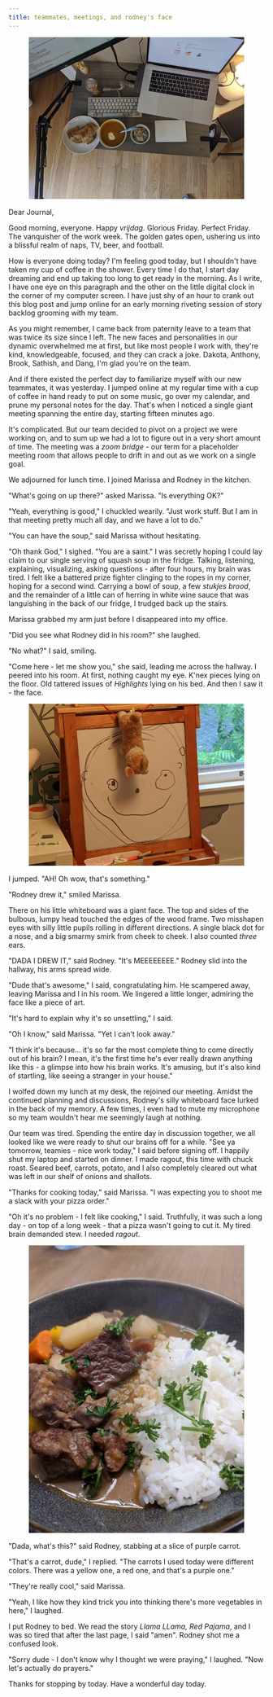 ```yaml
---
title: teammates, meetings, and rodney's face
---
```


<figure>
  <a href="/images/banners/2020-09-11.jpg">
    <img alt="banner" src="/images/banners/2020-09-11.jpg"/>
  </a>
</figure>

Dear Journal,

Good morning, everyone.  Happy _vrijdag_.  Glorious Friday.  Perfect
Friday.  The vanquisher of the work week.  The golden gates open,
ushering us into a blissful realm of naps, TV, beer, and football.

How is everyone doing today?  I'm feeling good today, but I shouldn't
have taken my cup of coffee in the shower.  Every time I do that, I
start day dreaming and end up taking too long to get ready in the
morning.  As I write, I have one eye on this paragraph and the other
on the little digital clock in the corner of my computer screen.  I
have just shy of an hour to crank out this blog post and jump online
for an early morning riveting session of story backlog grooming with
my team.

As you might remember, I came back from paternity leave to a team that
was twice its size since I left.  The new faces and personalities in
our dynamic overwhelmed me at first, but like most people I work with,
they're kind, knowledgeable, focused, and they can crack a joke.
Dakota, Anthony, Brook, Sathish, and Dang, I'm glad you're on the
team.

And if there existed the perfect day to familiarize myself with our
new teammates, it was yesterday.  I jumped online at my regular time
with a cup of coffee in hand ready to put on some music, go over my
calendar, and prune my personal notes for the day.  That's when I
noticed a single giant meeting spanning the entire day, starting
fifteen minutes ago.

It's complicated.  But our team decided to pivot on a project we were
working on, and to sum up we had a lot to figure out in a very short
amount of time.  The meeting was a _zoom bridge_ - our term for a
placeholder meeting room that allows people to drift in and out as we
work on a single goal.

We adjourned for lunch time.  I joined Marissa and Rodney in the
kitchen.

"What's going on up there?" asked Marissa.  "Is everything OK?"

"Yeah, everything is good," I chuckled wearily.  "Just work stuff.
But I am in that meeting pretty much all day, and we have a lot to
do."

"You can have the soup," said Marissa without hesitating.

"Oh thank God," I sighed.  "You are a saint."  I was secretly hoping I
could lay claim to our single serving of squash soup in the fridge.
Talking, listening, explaining, visualizing, asking questions - after
four hours, my brain was tired.  I felt like a battered prize fighter
clinging to the ropes in my corner, hoping for a second wind.
Carrying a bowl of soup, a few _stukjes brood_, and the remainder of a
little can of herring in white wine sauce that was languishing in the
back of our fridge, I trudged back up the stairs.

Marissa grabbed my arm just before I disappeared into my office.

"Did you see what Rodney did in his room?" she laughed.

"No what?" I said, smiling.

"Come here - let me show you," she said, leading me across the
hallway.  I peered into his room.  At first, nothing caught my eye.
K'nex pieces lying on the floor.  Old tattered issues of _Highlights_
lying on his bed.  And then I saw it - the face.

<figure>
  <a href="/images/2020-09-11/face.jpg">
    <img alt="2020 09 11 face" src="/images/2020-09-11/face.jpg"/>
  </a>
</figure>

I jumped.  "AH!  Oh wow, that's something."

"Rodney drew it," smiled Marissa.

There on his little whiteboard was a giant face.  The top and sides of
the bulbous, lumpy head touched the edges of the wood frame.  Two
misshapen eyes with silly little pupils rolling in different
directions.  A single black dot for a nose, and a big smarmy smirk
from cheek to cheek.  I also counted _three_ ears.

"DADA I DREW IT," said Rodney.  "It's MEEEEEEEE."  Rodney slid into
the hallway, his arms spread wide.

"Dude that's awesome," I said, congratulating him.  He scampered away,
leaving Marissa and I in his room.  We lingered a little longer,
admiring the face like a piece of art.

"It's hard to explain why it's so unsettling," I said.

"Oh I know," said Marissa.  "Yet I can't look away."

"I think it's because... it's so far the most complete thing to come
directly out of his brain?  I mean, it's the first time he's ever
really drawn anything like this - a glimpse into how his brain works.
It's amusing, but it's also kind of startling, like seeing a stranger
in your house."

I wolfed down my lunch at my desk, the rejoined our meeting.  Amidst
the continued planning and discussions, Rodney's silly whiteboard face
lurked in the back of my memory.  A few times, I even had to mute my
microphone so my team wouldn't hear me seemingly laugh at nothing.

Our team was tired.  Spending the entire day in discussion together,
we all looked like we were ready to shut our brains off for a while.
"See ya tomorrow, teamies - nice work today," I said before signing
off.  I happily shut my laptop and started on dinner.  I made ragout,
this time with chuck roast.  Seared beef, carrots, potato, and I also
completely cleared out what was left in our shelf of onions and
shallots.

"Thanks for cooking today," said Marissa.  "I was expecting you to
shoot me a slack with your pizza order."

"Oh it's no problem - I felt like cooking," I said.  Truthfully, it
was such a long day - on top of a long week - that a pizza wasn't
going to cut it.  My tired brain demanded stew.  I needed _ragout_.

<figure>
  <a href="/images/2020-09-11/stew.jpg">
    <img alt="2020 09 11 stew" src="/images/2020-09-11/stew.jpg"/>
  </a>
</figure>

"Dada, what's this?" said Rodney, stabbing at a slice of purple
carrot.

"That's a carrot, dude," I replied.  "The carrots I used today were
different colors.  There was a yellow one, a red one, and that's a
purple one."

"They're really cool," said Marissa.

"Yeah, I like how they kind trick you into thinking there's more
vegetables in here," I laughed.

I put Rodney to bed.  We read the story _Llama LLama, Red Pajama_, and
I was so tired that after the last page, I said "amen".  Rodney shot
me a confused look.

"Sorry dude - I don't know why I thought we were praying," I laughed.
"Now let's actually do prayers."

Thanks for stopping by today.  Have a wonderful day today.
